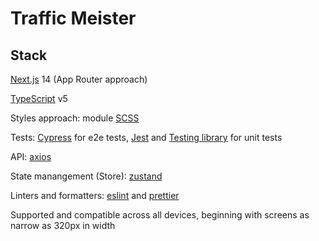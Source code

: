 # Traffic Meister

## Stack

[Next.js](https://www.npmjs.com/package/next) 14 (App Router approach)

[TypeScript](https://www.npmjs.com/package/typescript) v5

Styles approach: module [SCSS](https://www.npmjs.com/package/sass)

Tests: [Cypress](https://www.npmjs.com/package/cypress) for e2e tests, [Jest](https://www.npmjs.com/package/jest) and [Testing library](https://www.npmjs.com/package/@testing-library/react) for unit tests

API: [axios](https://www.npmjs.com/package/axios)

State manangement (Store): [zustand](https://www.npmjs.com/package/zustand)

Linters and formatters: [eslint](https://www.npmjs.com/package/eslint) and [prettier](https://www.npmjs.com/package/prettier)

Supported and compatible across all devices, beginning with screens as narrow as 320px in width
